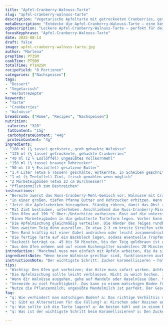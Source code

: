 ```yaml
---
title: "Apfel-Cranberry-Walnuss-Tarte"
slug: "apfel-cranberry-walnuss-tarte"
description: "Vegetarische Apfeltarte mit getrockneten Cranberries, gerösteten Walnüssen und einer buttrigen, selbstgemachten Mürbeteigkruste. Leicht gewürzt mit Zimt, karamellisierter brauner Zucker und Butter sorgen für intensive Aromen. Schrittweise Zubereitung mit Fokus auf Karamellisierung der Äpfel und einem geflochtenen Rasterdeckel aus Teig. Backzeit variiert je nach Ofen, wichtig sind Farbe, Duft und Konsistenz. Praktische Ersatzmöglichkeiten und Tipps zum Vermeiden eines zu feuchten Bodens enthalten."
metaDescription: "Entdecke die Apfel-Cranberry-Walnuss-Tarte – eine köstliche, vegetarische Tarte mit Aromen von Karamell und Zimt."
ogDescription: "Leckere Apfel-Cranberry-Walnuss-Tarte – perfekt für deinen nächsten Anlass, mit intensiven Aromen und knusprigem Teig."
focusKeyphrase: "Apfel-Cranberry-Walnuss-Tarte"
date: 2025-08-14
draft: false
image: apfel-cranberry-walnuss-tarte.jpg
author: "Marlena"
prepTime: PT35M
cookTime: PT50M
totalTime: PT1H25M
recipeYield: "8 Portionen"
categories: ["Nachspeisen"]
tags:
- "Dessert"
- "Vegetarisch"
- "Herbstrezepte"
keywords:
- "Tarte"
- "Cranberries"
- "Walnüsse"
breadcrumb: ["Home", "Recipes", "Nachspeisen"]
nutrition: 
 calories: "320"
 fatContent: "15g"
 carbohydrateContent: "44g"
 proteinContent: "4g"
ingredients:
- "180 ml (¾ tasse) geröstete, grob gehackte Walnüsse"
- "125 ml (½ tasse) getrocknete, gehackte Cranberries"
- "40 ml (2 ½ Esslöffel) ungesüßtes Vollkornmehl"
- "150 ml (⅔ tasse) brauner Rohrzucker"
- "50 ml (3 ½ Esslöffel) gesalzene Butter"
- "1,4 Liter (etwa 6 Tassen) geschälte, entkernte, in Scheiben geschnittene Äpfel – Mischung aus Boskop und Braeburn"
- "1 ml (¼ Teelöffel) Zimt, frisch gemahlen wenn möglich"
- "2 Mürbeteigböden (etwa 23 cm Durchmesser)"
- "Pflanzenmilch zum Bestreichen"
instructions:
- "Bereite zuerst das Nuss-Cranberry-Mehl-Gemisch vor: Walnüsse mit Cranberries und Vollkornmehl in einer Schüssel vermengen, zur Seite stellen. Das Vollkornmehl gibt mehr Biss und hilft später, die Feuchtigkeit besser zu kontrollieren – habe ich durch Experimentieren gelernt."
- "In einer großen, tiefen Pfanne Butter und Rohrzucker erhitzen. Wenn die Butter geschmolzen ist, Zucker leicht karamellisieren lassen – nicht zu dunkel, sonst bitter. In ca. 2 Minuten leichte Bläschen, süßer Duft, das Zeichen, dass die Reaktion läuft."
- "Jetzt die Apfelscheiben hinzugeben. Ständig rühren, damit das Obst rundum mit Karamell überzogen wird. Es sollte leicht glasig werden, nach etwa 4 Minuten. Nicht zu weich kochen, sonst zerfällt die Tarte später."
- "Mit Zimt bestäuben, unterheben. Anschließend die Nuss-Cranberry-Mischung einrühren. Alles gut vermengen und Hitze ausschalten. Abkühlen lassen – das ist wichtig, damit die Füllung nicht zu flüssig wird beim Backen."
- "Den Ofen auf 190 °C Ober-/Unterhitze vorheizen. Rost auf die unterste Schiene stellen, hilft, den Bodenteig knusprig zu bekommen, habe ich öfter Probleme damit gehabt."
- "Einen Mürbeteigboden in die gebutterte Tarteform legen. Vorher kann man die Form leicht mit Mehl bestäuben oder auslegen; wichtig ist ein sauberer Rand für späteres Verschließen."
- "Die Apfelmischung gleichmäßig verteilen. Die Ränder des Teiges rundherum mit Pflanzenmilch bestreichen – das sorgt für bessere Haftung des Teigdeckels."
- "Den zweiten Teig dünn ausrollen. In etwa 2-3 cm breite Streifen schneiden und jeweils mit Pflanzenmilch bestreichen. In einem Raster über die Füllung flechten. Dabei darauf achten, dass die Streifen nicht reißen; wenn doch, einfach Stücke ankleben, funktioniert gut."
- "Den Rand kräftig mit einer Gabel andrücken oder leicht zusammendrücken; überschüssigen Teig entfernen, sonst verbrennt er und es wird unschön."
- "Die fertige Tarte auf ein Backblech legen, sodass eventuelle Tropfen aufgefangen werden – nicht jeder Ofen ist perfekt dicht, habe ich oft genug erlebt."
- "Backzeit beträgt ca. 45 bis 50 Minuten, bis der Teig goldbraun ist und die Füllung blubbert. Am besten durch die Rillen in der Teigdecke schauen, die Farbe beobachten, der Duft von gebackenen Äpfeln plus Karamell ist ein klarer Hinweis."
- "Aus dem Ofen nehmen und auf einem Kuchengitter mindestens 20 Minuten abkühlen lassen. Warm oder kalt servieren – warm entfalten sich die Aromen jedoch besser. Zum Servieren passt Vanilleeis oder ein Klecks Crème fraîche, nicht überladen, sonst geht der Eigengeschmack der Früchte verloren."
introduction: "Manchmal muss man einfach mit Äpfeln arbeiten, die da sind. Nicht immer perfekt süß, oft zu sauer, manchmal mehlig. Darum empfehle ich eine Mischung aus Boskop – schön säuerlich, macht den Geschmack interessant – und Braeburn, der einen kleinen Süßstich bringt. Seit ich die Mischung nehme, wird die Tarte viel abwechslungsreicher. Die Kombination mit getrockneten Cranberries sorgt für kleine saure Überraschungen, und Walnüsse geben den Crunch, der sonst oft fehlt. Der Trick liegt nicht nur im Backen, sondern auch im Karamellisieren des Zuckers mit Butter – da entwickelt sich diese dunkle, nussige Note, die man riechen muss, um den Zeitpunkt zu wissen. Vorsicht beim Flechten des Teigdeckels; zu dicke Streifen machen den Kuchen schwer, zu dünn reißen sie gerne. Vegetarisch und ohne Eier, was auch mal allen Allergikern entgegenkommt. Dezent gewürzt mit Zimt – mehr braucht's nicht. Ein Gericht, das nicht nur ein Nachtisch ist, sondern auch Geschichten erzählt – vom Knistern des Zuckers bis zum kühlen, fruchtigen Biss."
ingredientsNote: "Wenn keine Walnüsse greifbar sind, funktionieren auch Mandeln oder Haselnüsse als Ersatz, allerdings verändern sie die Textur. Anstelle der getrockneten Cranberries können getrocknete Kirschen oder Rosinen verwendet werden, um etwas Variation reinzubringen. Das Vollkornmehl sorgt dabei für eine bessere Aufnahme des Fruchtsafts, was oft der Hauptgrund für matschige Böden ist. Butter kann notfalls durch Kokosöl ersetzt werden, dann allerdings leichter karamellisieren, also besonders auf Farbe achten. Alle Zutaten sollten möglichst frisch sein – speziell die Äpfel: weichlich und mehlig schmecken im gebackenen Zustand oft breiig. Pfanne unbedingt gut vorheizen, damit das Karamell sofort anspringt und nicht zu lange braucht; dadurch wird es aromatischer und weniger bitter. Der Mürbeteig lässt sich auch gut einen Tag vorher zubereiten und gekühlt lagern. Bei Pflanzenmilch bietet sich ungesüßte Mandelmilch oder Hafermilch an, sie verbrennt nicht schnell und gibt einen neutralen Geschmack beim Bestreichen."
instructionsNote: "Der wichtigste Schritt: Zucker karamellisieren – hat man das einmal verpasst, schmeckt die ganze Füllung fad. Regelmäßig rühren, aber nicht zu stark, damit die Apfelscheiben intakt bleiben und schön glasig werden. Der Zimt muss zum Schluss rein, sonst kann er bitterness entwickeln bei zu langem erhitzen. Das Rasterflechten der Teigstreifen ist zwar mühsam, macht aber optisch was her und verhindert, dass die Füllung seitlich ausläuft. Beim Andrücken des Randes auf ein sauberes Brechen des Teigs achten – saubere Ränder sorgt für besseren Halt und keine offenen Stellen. Backofen sollte erst vorgeheizt sein, damit der Teig sofort Hitze bekommt und knusprig wird. Überschüssiges Obstsaft läuft gerne aus, daher unbedingt Backblech drunterpakten. Nach dem Backen mindestens 20 Minuten ruhen lassen, sonst ist die Füllung zu flüssig und die Tarte fällt auseinander. Am besten mit kleinen visuellen Tests arbeiten: Blasen im Karamell, dampfender Duft und goldene Teigränder sind Signale zum Herausnehmen."
tips:
- "Wichtig: Den Ofen gut vorheizen; die Hitze muss sofort wirken. Achte auf Blasen im Karamell. Das fehlende Aroma kann die Tarte ruinieren. Nüsse reiben leicht, wenn sie frisch geröstet werden. Ursprünglich hatte ich oft Probleme mit matschigem Boden - jetzt die Mischung mit Vollkornmehl macht den Unterschied."
- "Die Apfelmischung sollte leicht verblassen. Nicht zu weich kochen. Ich habe gelernt, es geht darum, den richtiger Punkt zu finden. Zimt nicht zu früh hinzufügen, sonst verliert er sein Aroma. Pfanne vorheizen, damit der Karamell gleich anfängt zu bewegen. Halte alles im Auge; Farben ändern sich schnell."
- "Wenn dir Walnüsse ausgehen, gehe auf Mandeln oder Haselnüsse über. Veränderung der Textur ist zwar gegeben, aber nicht schlimm. Experimentieren ist der Schlüssel. Auch die Cranberries kannst du gegen Rosinen oder getrocknete Kirschen eintauschen; bringt Abwechslung ins Spiel. Immer frische Zutaten verwenden – die Äpfel sind entscheidend, die Textur ist wichtig."
- "Vermeide zu viel Feuchtigkeit. Das kann zu einem matschigen Boden führen. Daher: Achte auf die Apfelmenge. Karamell hat seine Zeit, lass es Zeit nehmen. Vor dem Backen abkühlen lassen – sonst zerfällt alles. Gedanken über Trockenvorrat – kaufe suficiente Menge; es passiert mir oft."
- "Nutze die Pflanzenmilch; ungesüßte Mandelmilch ist perfekt. Der Geschmack bleibt neutral. Mein erster Versuch mit Kokosöl war nicht ideal. Achte daher auf die Temperatur. Wenn der Rand zerreißt, einfach neu zusammendrücken. Schöne Ränder geben der Tarte Stabilität. Halte deinen Arbeitsplatz immer aufgeräumt."
faq:
- "q: Wie verhindert man matschigen Boden? a: Das richtige Verhältnis von Apfel zu Nuss ist entscheidend. Teilmenge der Äpfel vor dem Backen abkühlen lassen. Zu lange in der Hitze macht sie weich."
- "q: Gibt es Alternativen für die Füllung? a: Kirschen oder Rosinen anstelle von Cranberries einfüllen. Das Tierischen von Mandeln ersetzen Walnüsse. Lässt sich kreativ anpassen."
- "q: Wie sollte ich die Tarte lagern? a: Am besten kühl und in einem Behälter, der Luftdurchlässig ist. Einfrierbar ist auch möglich. Flavor sollte bewahrt bleiben."
- "q: Was ist der wichtigste Schritt beim Karamellisieren? a: Den Zucker notfalls mit Butter mischen; hevig aber konstant rühren. Zum richtigen Punkt kommen – goldbraun aber nicht zu dunkel."

---
```

